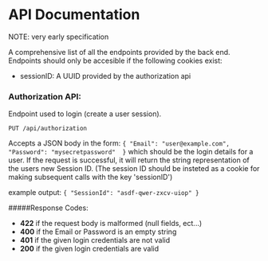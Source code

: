 ﻿# API Documentation
NOTE: very early specification

A comprehensive list of all the endpoints provided by the back end. Endpoints should only be accesible if the following cookies exist:
- sessionID: A UUID provided by the authorization api

### Authorization API:
Endpoint used to login (create a user session).

`PUT /api/authorization`

Accepts a JSON body in the form:
`{
	"Email": "user@example.com",
	"Password": "mysecretpassword" 
}`
which should be the login details for a user.
If the request is successful, it will return the string representation of the users new Session ID.
(The session ID should be insteted as a cookie for making subsequent calls with the key 'sessionID')

example output:
`{
	"SessionId": "asdf-qwer-zxcv-uiop"
}`

#####Response Codes:
- **422** if the request body is malformed (null fields, ect...)
- **400** if the Email or Password is an empty string
- **401** if the given login credentials are not valid
- **200** if the given login credentials are valid
